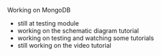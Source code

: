 Working on MongoDB

- still at testing module
- working on the schematic diagram tutorial
- working on testing and watching some tutorials
- still working on the video tutorial

